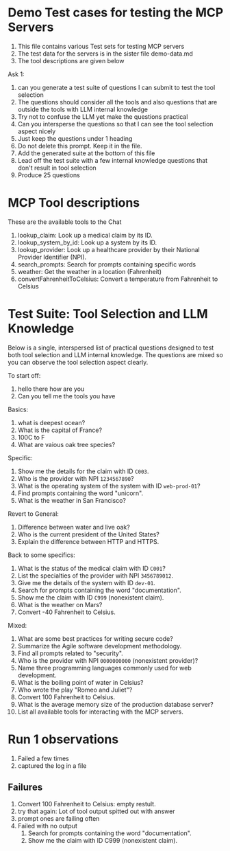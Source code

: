 <!-- ********************* -->
# Demo Test cases for testing the MCP Servers 
<!-- ********************* -->


1. This file contains various Test sets for testing MCP servers
2. The test data for the servers is in the sister file demo-data.md
3. The tool descriptions are given below

Ask 1:

1. can you generate a test suite of questions I can submit to test the tool selection
2. The questions should consider all the tools and also questions that are outside the tools with LLM internal knowledge
3. Try not to confuse the LLM yet make the questions practical
4. Can you intersperse the questions so that I can see the tool selection aspect nicely
5. Just keep the questions under 1 heading
6. Do not delete this prompt. Keep it in the file.
7. Add the generated suite at the bottom of this file
8. Lead off the test suite with a few internal knowledge questions that don't result in tool selection
9. Produce 25 questions

<!-- ********************* -->
# MCP Tool descriptions
<!-- ********************* -->

These are the available tools to the Chat

1. lookup_claim: Look up a medical claim by its ID.
2. lookup_system_by_id: Look up a system by its ID.
3. lookup_provider: Look up a healthcare provider by their National Provider Identifier (NPI).
4. search_prompts: Search for prompts containing specific words
5. weather: Get the weather in a location (Fahrenheit)
6. convertFahrenheitToCelsius: Convert a temperature from Fahrenheit to Celsius

<!-- ********************* -->
# Test Suite: Tool Selection and LLM Knowledge
<!-- ********************* -->

Below is a single, interspersed list of practical questions designed to test both tool selection and LLM internal knowledge. The questions are mixed so you can observe the tool selection aspect clearly.

To start off:
1. hello there how are you
2. Can you tell me the tools you have


Basics:
1. what is deepest ocean?
2. What is the capital of France?
3. 100C to F
4. What are vaious oak tree species?

Specific:
1. Show me the details for the claim with ID `C003`.
2. Who is the provider with NPI `1234567890`?
3. What is the operating system of the system with ID `web-prod-01`?
4. Find prompts containing the word "unicorn".
5. What is the weather in San Francisco?

Revert to General:
1. Difference between water and live oak? 
2.  Who is the current president of the United States?
3.  Explain the difference between HTTP and HTTPS.

Back to some specifics:
1. What is the status of the medical claim with ID `C001`?
2. List the specialties of the provider with NPI `3456789012`.
3. Give me the details of the system with ID `dev-01`.
4. Search for prompts containing the word "documentation".
5. Show me the claim with ID `C999` (nonexistent claim).
6. What is the weather on Mars?
7. Convert -40 Fahrenheit to Celsius.

Mixed:
1. What are some best practices for writing secure code?
2. Summarize the Agile software development methodology.
3. Find all prompts related to "security".
4. Who is the provider with NPI `0000000000` (nonexistent provider)?
5. Name three programming languages commonly used for web development.
6. What is the boiling point of water in Celsius?
7. Who wrote the play "Romeo and Juliet"?
8. Convert 100 Fahrenheit to Celsius.
9. What is the average memory size of the production database server?
10. List all available tools for interacting with the MCP servers.

<!-- ********************* -->
# Run 1 observations
<!-- ********************* -->

1. Failed a few times
2. captured the log in a file

<!-- ********************* -->
## Failures
<!-- ********************* -->

1. Convert 100 Fahrenheit to Celsius: empty restult. 
2. try that again: Lot of tool output spitted out with answer
3. prompt ones are failing often
4. Failed with no output
   1. Search for prompts containing the word "documentation".
   2. Show me the claim with ID C999 (nonexistent claim).